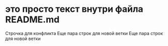 # это просто текст внутри файла README.md
Строчка для конфликта
Еще пара строк для новой ветки
Еще пара строк для новой ветки